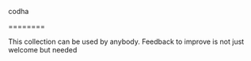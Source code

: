 codha

========

This collection can be used by anybody. Feedback to improve is not just welcome but needed
